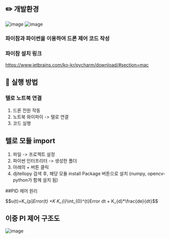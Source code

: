 ## ✏️ 개발환경  
![image](https://user-images.githubusercontent.com/79096808/206724639-6901c502-36c3-4588-bddb-0b4b45670430.png)
![image](https://user-images.githubusercontent.com/79096808/206724701-dce3e7e9-e482-4480-93a7-656e9e804032.png)

### 파이참과 파이썬을 이용하여 드론 제어 코드 작성



### 파이참 설치 링크
https://www.jetbrains.com/ko-kr/pycharm/download/#section=mac



## 🌙 실행 방법

### 텔로 노트북 연결

1) 드론 전원 작동
2) 노트북 와이파이 -> 텔로 연결
3) 코드 실행



## 텔로 모듈 import

1) 파일 -> 프로젝트 설정
2) 파이썬 인터프리터 -> 생성한 폴더
3) 아래의 + 버튼 클릭
4) djitellopy 검색 후, 해당 모듈 install Package 버튼으로 설치
(numpy, opencv-python가 함께 설치 됨)


##PID 제어 원리

$$u(t)=K_{p]*Error(t) +K K_{i}*\int_{0}^{t}Error dt + K_{d}*\frac{de}{dt}$$

## 이중 PI 제어 구조도
![image](https://user-images.githubusercontent.com/79096808/206730347-9c158e4d-4cf8-402c-af59-23d84e5c943a.png)

